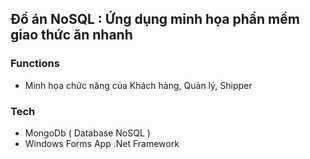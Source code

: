 ## Đồ án NoSQL : Ứng dụng minh họa phần mềm giao thức ăn nhanh 

### Functions

-  Minh họa chức năng của Khách hàng, Quản lý, Shipper

### Tech
- MongoDb ( Database NoSQL ) 
- Windows Forms App .Net Framework




